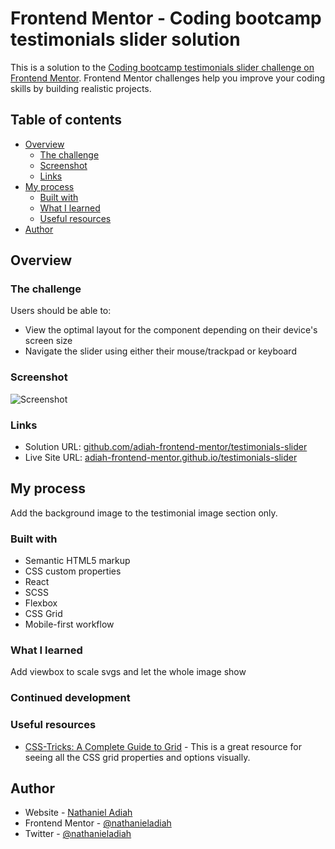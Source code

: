 # Frontend Mentor - Coding bootcamp testimonials slider solution

This is a solution to the [Coding bootcamp testimonials slider challenge on Frontend Mentor](https://www.frontendmentor.io/challenges/coding-bootcamp-testimonials-slider-4FNyLA8JL). Frontend Mentor challenges help you improve your coding skills by building realistic projects. 

## Table of contents

- [Overview](#overview)
  - [The challenge](#the-challenge)
  - [Screenshot](#screenshot)
  - [Links](#links)
- [My process](#my-process)
  - [Built with](#built-with)
  - [What I learned](#what-i-learned)
  - [Useful resources](#useful-resources)
- [Author](#author)


## Overview

### The challenge

Users should be able to:

- View the optimal layout for the component depending on their device's screen size
- Navigate the slider using either their mouse/trackpad or keyboard


### Screenshot

![Screenshot](./screenshot.png)


### Links

- Solution URL: [github.com/adiah-frontend-mentor/testimonials-slider](https://github.com/adiah-frontend-mentor/testimonials-slider)
- Live Site URL: [adiah-frontend-mentor.github.io/testimonials-slider](https://adiah-frontend-mentor.github.io/testimonials-slider)

## My process

Add the background image to the testimonial image section only.

### Built with

- Semantic HTML5 markup
- CSS custom properties
- React
- SCSS
- Flexbox
- CSS Grid
- Mobile-first workflow


### What I learned

Add viewbox to scale svgs and let the whole image show

### Continued development


### Useful resources

- [CSS-Tricks: A Complete Guide to Grid](https://css-tricks.com/snippets/css/complete-guide-grid/) - 
This is a great resource for seeing all the CSS grid properties and options visually.



## Author

- Website - [Nathaniel Adiah](https://nathanieladiah.github.io)
- Frontend Mentor - [@nathanieladiah](https://www.frontendmentor.io/profile/nathanieladiah)
- Twitter - [@nathanieladiah](https://www.twitter.com/nathanieladiah)
